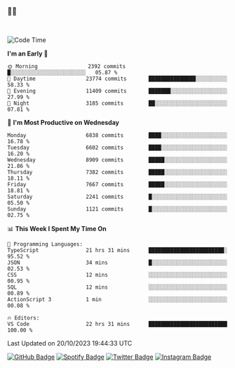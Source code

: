 ### 🤙🍺

<!-- <a href="https://github-readme-stats.vercel.app/api?username=hzak2xx&count_private=true&show_icons=true&theme=dracula">
  <img align="center" src="https://github-readme-stats.vercel.app/api?username=hzak2xx&count_private=true&show_icons=true&theme=dracula" />
</a>
</br> -->
</br>

<!--START_SECTION:waka-->
![Code Time](http://img.shields.io/badge/Code%20Time-2%2C860%20hrs%2014%20mins-blue)

**I'm an Early 🐤** 

```text
🌞 Morning                2392 commits        █░░░░░░░░░░░░░░░░░░░░░░░░   05.87 % 
🌆 Daytime                23774 commits       ███████████████░░░░░░░░░░   58.33 % 
🌃 Evening                11409 commits       ███████░░░░░░░░░░░░░░░░░░   27.99 % 
🌙 Night                  3185 commits        ██░░░░░░░░░░░░░░░░░░░░░░░   07.81 % 
```
📅 **I'm Most Productive on Wednesday** 

```text
Monday                   6838 commits        ████░░░░░░░░░░░░░░░░░░░░░   16.78 % 
Tuesday                  6602 commits        ████░░░░░░░░░░░░░░░░░░░░░   16.20 % 
Wednesday                8909 commits        █████░░░░░░░░░░░░░░░░░░░░   21.86 % 
Thursday                 7382 commits        █████░░░░░░░░░░░░░░░░░░░░   18.11 % 
Friday                   7667 commits        █████░░░░░░░░░░░░░░░░░░░░   18.81 % 
Saturday                 2241 commits        █░░░░░░░░░░░░░░░░░░░░░░░░   05.50 % 
Sunday                   1121 commits        █░░░░░░░░░░░░░░░░░░░░░░░░   02.75 % 
```


📊 **This Week I Spent My Time On** 

```text
💬 Programming Languages: 
TypeScript               21 hrs 31 mins      ████████████████████████░   95.52 % 
JSON                     34 mins             █░░░░░░░░░░░░░░░░░░░░░░░░   02.53 % 
CSS                      12 mins             ░░░░░░░░░░░░░░░░░░░░░░░░░   00.95 % 
SQL                      12 mins             ░░░░░░░░░░░░░░░░░░░░░░░░░   00.89 % 
ActionScript 3           1 min               ░░░░░░░░░░░░░░░░░░░░░░░░░   00.08 % 

🔥 Editors: 
VS Code                  22 hrs 31 mins      █████████████████████████   100.00 % 
```


 Last Updated on 20/10/2023 19:44:33 UTC
<!--END_SECTION:waka-->

[![GitHub Badge](https://img.shields.io/badge/GitHub-100000?style=for-the-badge&logo=github&logoColor=white)](https://github.com/hzak2xx)
[![Spotify Badge](https://img.shields.io/badge/Spotify-1ED760?&style=for-the-badge&logo=spotify&logoColor=white)](https://open.spotify.com/user/uf90s6sbbh75a1mt44clkhkvf)
[![Twitter Badge](https://img.shields.io/badge/Twitter-1DA1F2?style=for-the-badge&logo=twitter&logoColor=white)](https://twitter.com/hzak2xx)
[![Instagram Badge](https://img.shields.io/badge/Instagram-E4405F?style=for-the-badge&logo=instagram&logoColor=white)](https://www.instagram.com/hzak2xx/)
